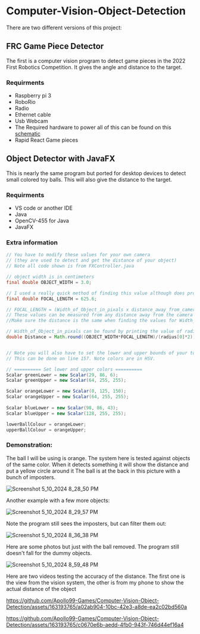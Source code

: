 # Computer-Vision-Object-Detection

There are two different versions of this project: 

## FRC Game Piece Detector
The first is a computer vision program to detect game pieces in the 2022 First Robotics Competition. It gives the angle and distance to the target.

### Requirments
- Raspberry pi 3 
- RoboRio
- Radio
- Ethernet cable
- Usb Webcam
- The Required hardware to power all of this can be found on this [schematic](https://docs.wpilib.org/en/stable/docs/controls-overviews/control-system-hardware.html)
- Rapid React Game pieces

## Object Detector with JavaFX
This is nearly the same program but ported for desktop devices to detect small colored toy balls. This will also give the distance to the target.

### Requirments
- VS code or another IDE
- Java
- OpenCV-455 for Java
- JavaFX

### Extra information

```java
// You have to modify these values for your own camera
// (they are used to detect and get the distance of your object)
// Note all code shown is from FXController.java

// object width is in centimeters
final double OBJECT_WIDTH = 3.0;

// I used a really quick method of finding this value although does produce good results
final double FOCAL_LENGTH = 625.6;

// FOCAL_LENGTH = (Width_of_Object_in_pixals x distance_away_from_camera) / Width_of_Object
// These values can be measured from any distance away from the camera
//Make sure the distance is the same when finding the values for Width_of_Object_in_pixals and distance_away_from_camera

// Width_of_Object_in_pixals can be found by printing the value of radius[0]*2 on line 217:
double Distance = Math.round((OBJECT_WIDTH*FOCAL_LENGTH)/(radius[0]*2));


// Note you will also have to set the lower and upper bounds of your toy ball's colour
// This can be done on line 157. Note colors are in HSV.

// ========== Set lower and upper colors ==========
Scalar greenLower = new Scalar(29, 86, 6);
Scalar greenUpper = new Scalar(64, 255, 255);

Scalar orangeLower = new Scalar(0, 125, 150);
Scalar orangeUpper = new Scalar(64, 255, 255);
 
Scalar blueLower = new Scalar(98, 86, 43);
Scalar blueUpper = new Scalar(128, 255, 255);

lowerBallColour = orangeLower;
upperBallColour = orangeUpper;

```
### Demonstration:
The ball I will be using is orange. The system here is tested against objects of the same color. When it detects something it will show the distance and put a yellow circle around it
The ball is at the back in this picture with a bunch of imposters.

![Screenshot 5_10_2024 8_28_50 PM](https://github.com/Apollo99-Games/Computer-Vision-Object-Detection/assets/163193765/74334cd9-1263-4369-a6c8-9635a92947b4)

Another example with a few more objects:

![Screenshot 5_10_2024 8_29_57 PM](https://github.com/Apollo99-Games/Computer-Vision-Object-Detection/assets/163193765/456de351-42fd-4a2a-8ac8-e8ca327a7a84)

Note the program still sees the imposters, but can filter them out:

![Screenshot 5_10_2024 8_36_38 PM](https://github.com/Apollo99-Games/Computer-Vision-Object-Detection/assets/163193765/e13ca225-85c5-4410-8881-78ac3077c1a1)

Here are some photos but just with the ball removed. The program still doesn't fall for the dummy objects.

![Screenshot 5_10_2024 8_59_48 PM](https://github.com/Apollo99-Games/Computer-Vision-Object-Detection/assets/163193765/0407653a-97fb-43d1-84c9-b948cbe24893)

Here are two videos testing the accuracy of the distance. The first one is the view from the vision system, the other is from my phone to show the actual distance of the object

https://github.com/Apollo99-Games/Computer-Vision-Object-Detection/assets/163193765/a02ab904-10bc-42e3-a8de-ea2c02bd560a

https://github.com/Apollo99-Games/Computer-Vision-Object-Detection/assets/163193765/c0670e6b-aedd-4fb0-943f-746d44ef16a4






